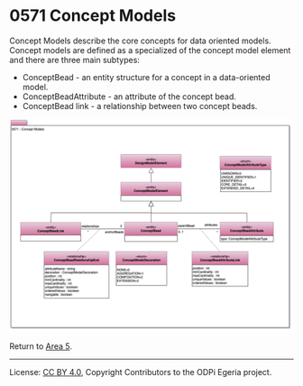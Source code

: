<!-- SPDX-License-Identifier: CC-BY-4.0 -->
<!-- Copyright Contributors to the ODPi Egeria project. -->

# 0571 Concept Models

Concept Models describe the core concepts for data oriented models.
Concept models are defined as a specialized of the concept model element
and there are three main subtypes:

* ConceptBead - an entity structure for a concept in a data-oriented model.
* ConceptBeadAttribute - an attribute of the concept bead.
* ConceptBead link - a relationship between two concept beads.

![UML](0571-Concept-Models.png)

Return to [Area 5](Area-5-models.md).

----
License: [CC BY 4.0](https://creativecommons.org/licenses/by/4.0/),
Copyright Contributors to the ODPi Egeria project.